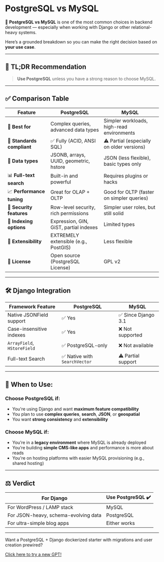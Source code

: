 # PostgreSQL vs MySQL

💭 **PostgreSQL vs MySQL** is one of the most common choices in backend development — especially when working with Django
or other relational-heavy systems.

Here’s a grounded breakdown so you can make the right decision based on **your use case**.

---

## 🥇 TL;DR Recommendation

> **Use PostgreSQL** unless you have a strong reason to choose MySQL.

---

## ✅ Comparison Table

| Feature                    | **PostgreSQL**                         | **MySQL**                                 |
|----------------------------|----------------------------------------|-------------------------------------------|
| 🎯 **Best for**            | Complex queries, advanced data types   | Simpler workloads, high-read environments |
| 🧠 **Standards compliant** | ✅ Fully (ACID, ANSI SQL)               | ⚠️ Partial (especially on older versions) |
| 🧱 **Data types**          | JSONB, arrays, UUID, geometric, hstore | JSON (less flexible), basic types only    |
| 📊 **Full-text search**    | Built-in and powerful                  | Requires plugins or hacks                 |
| 📈 **Performance tuning**  | Great for OLAP + OLTP                  | Good for OLTP (faster on simpler queries) |
| 🔐 **Security features**   | Row-level security, rich permissions   | Simpler user roles, but still solid       |
| 🧰 **Indexing options**    | Expression, GIN, GiST, partial indexes | Limited types                             |
| 🧩 **Extensibility**       | EXTREMELY extensible (e.g., PostGIS)   | Less flexible                             |
| 💼 **License**             | Open source (PostgreSQL License)       | GPL v2                                    |

---

## 🛠 Django Integration

| Framework Feature           | PostgreSQL                   | MySQL              |
|-----------------------------|------------------------------|--------------------|
| Native JSONField support    | ✅ Yes                        | ✅ Since Django 3.1 |
| Case-insensitive indexes    | ✅ Yes                        | ❌ Not supported    |
| `ArrayField`, `HStoreField` | ✅ PostgreSQL-only            | ❌ Not available    |
| Full-text Search            | ✅ Native with `SearchVector` | ⚠️ Partial support |

---

## 🚀 When to Use:

### **Choose PostgreSQL if:**

* You're using Django and want **maximum feature compatibility**
* You plan to use **complex queries**, **search**, **JSON**, or **geospatial**
* You want **strong consistency** and **extensibility**

### **Choose MySQL if:**

* You’re in a **legacy environment** where MySQL is already deployed
* You’re building **simple CMS-like apps** and performance is more about reads
* You're on hosting platforms with easier MySQL provisioning (e.g., shared hosting)

---

## ⚖️ Verdict

| For Django                           | Use PostgreSQL ✔️ |
|--------------------------------------|-------------------|
| For WordPress / LAMP stack           | MySQL             |
| For JSON-heavy, schema-evolving data | PostgreSQL        |
| For ultra-simple blog apps           | Either works      |

---

Want a PostgreSQL + Django dockerized starter with migrations and user creation prewired?

[Click here to try a new GPT!](https://f614.short.gy/Code)

